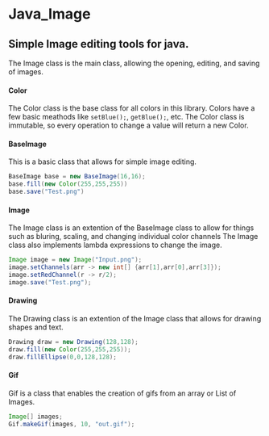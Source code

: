 # Java_Image
## Simple Image editing tools for java.
The Image class is the main class, allowing the opening, editing, and saving of images.

#### Color
The Color class is the base class for all colors in this library.
Colors have a few basic meathods like `setBlue();`, `getBlue();`, etc.
The Color class is immutable, so every operation to change a value will return a new Color.

#### BaseImage
This is a basic class that allows for simple image editing.
```Java
BaseImage base = new BaseImage(16,16);
base.fill(new Color(255,255,255))
base.save("Test.png")
```

#### Image
The Image class is an extention of the BaseImage class to allow for things such as bluring, scaling, and changing individual color channels
The Image class also implements lambda expressions to change the image.
```Java
Image image = new Image("Input.png");
image.setChannels(arr -> new int[] {arr[1],arr[0],arr[3]});
image.setRedChannel(r -> r/2);
image.save("Test.png");
```

#### Drawing
The Drawing class is an extention of the Image class that allows for drawing shapes and text.
```Java
Drawing draw = new Drawing(128,128);
draw.fill(new Color(255,255,255));
draw.fillEllipse(0,0,128,128);
```

#### Gif
Gif is a class that enables the creation of gifs from an array or List of Images.
```Java
Image[] images;
Gif.makeGif(images, 10, "out.gif");
```
